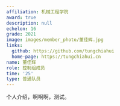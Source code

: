 ```yaml
---
affiliation: 机械工程学院
award: true
description: null
echelon: 16
grade: 2021
image: images/member_photo/董佳辉.jpg
links:
  github: https://github.com/tungchiahui
  home-page: https://tungchiahui.cn
name: 董佳辉
role: 控制组成员
time: '25'
type: 普通队员
---
```


个人介绍，啊啊啊，测试。


